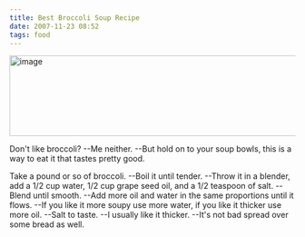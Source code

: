 ```yaml
---
title: Best Broccoli Soup Recipe
date: 2007-11-23 08:52 
tags: food
---
```

<img alt="image" height="142" src="/images/brocollisoup.jpg" width="512" />
<br/>

Don't like broccoli? --Me neither. --But hold on to your soup bowls, this is a way to eat it that tastes pretty good.

Take a pound or so of broccoli. --Boil it until tender. --Throw it in a blender, add a 1/2 cup water, 1/2 cup grape seed oil, and a 1/2 teaspoon of salt. --Blend until smooth. --Add more oil and water in the same proportions until it flows. --If you like it more soupy use more water, if you like it thicker use more oil. --Salt to taste. --I usually like it thicker. --It's not bad spread over some bread as well.
